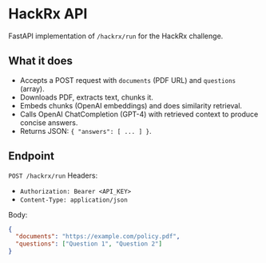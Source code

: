 # HackRx API

FastAPI implementation of `/hackrx/run` for the HackRx challenge.

## What it does
- Accepts a POST request with `documents` (PDF URL) and `questions` (array).
- Downloads PDF, extracts text, chunks it.
- Embeds chunks (OpenAI embeddings) and does similarity retrieval.
- Calls OpenAI ChatCompletion (GPT-4) with retrieved context to produce concise answers.
- Returns JSON: `{ "answers": [ ... ] }`.

## Endpoint
`POST /hackrx/run`
Headers:
- `Authorization: Bearer <API_KEY>`
- `Content-Type: application/json`

Body:
```json
{
  "documents": "https://example.com/policy.pdf",
  "questions": ["Question 1", "Question 2"]
}
